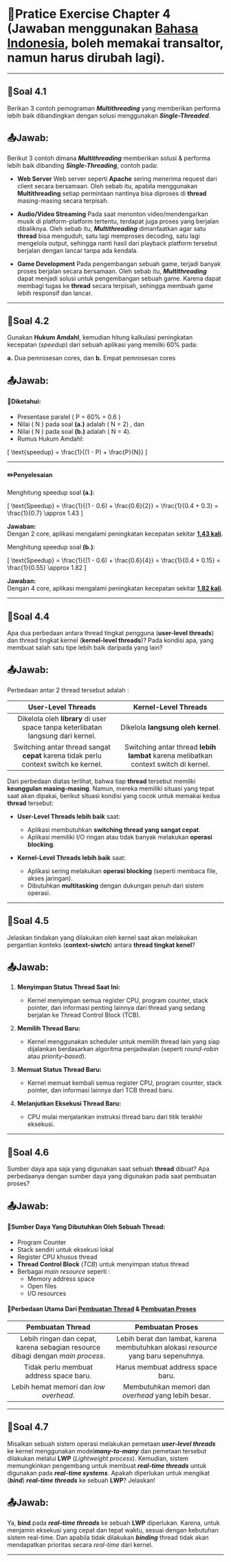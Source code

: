 # 📍Pratice Exercise Chapter 4 (Jawaban menggunakan <ins>Bahasa Indonesia</ins>, boleh memakai transaltor, namun harus dirubah lagi).

---

## 📝Soal 4.1

Berikan 3 contoh pemograman ***Multithreading*** yang memberikan performa lebih baik dibandingkan dengan solusi menggunakan ***Single-Threaded***.

## 📤Jawab:

Berikut 3 contoh dimana ***Multithreading*** memberikan solusi & performa lebih baik dibanding ***Single-Threading***, contoh pada:

- **Web Server**
Web server seperti **Apache** sering menerima request dari client secara bersamaan. Oleh sebab itu, apabila menggunakan **Multithreading** setiap permintaan nantinya bisa diproses di **thread** masing-masing secara terpisah.

- **Audio/Video Streaming**
Pada saat menonton video/mendengarkan musik di platform-platform tertentu, terdapat juga proses yang berjalan dibaliknya. Oleh sebab itu, ***Multithreading*** dimanfaatkan agar satu **thread** bisa menguduh, satu lagi memproses decoding, satu lagi mengelola output, sehingga nanti hasil dari playback platform tersebut berjalan dengan lancar tanpa ada kendala.

- **Game Development**
Pada pengembangan sebuah game, terjadi banyak proses berjalan secara bersamaan. Oleh sebab itu, ***Multithreading*** dapat menjadi solusi untuk pengembangan sebuah game. Karena dapat membagi tugas ke **thread** secara terpisah, sehingga membuah game lebih responsif dan lancar.

---

## 📝Soal 4.2

Gunakan **Hukum Amdahl**, kemudian hitung kalkulasi peningkatan kecepatan (*speedup*) dari sebuah aplikasi yang memilki 60% pada:

**a.** Dua pemrosesan cores, dan
**b.** Empat pemrosesan cores 

## 📤Jawab:

#### 🔎Diketahui:

- Presentase paralel \( P = 60\% = 0.6 \)
- Nilai \( N \)  pada soal **(a.)** adalah \( N = 2\)  , dan
- Nilai \( N \)  pada soal **(b.)** adalah \( N = 4\).
- Rumus Hukum Amdahl:

\[
\text{speedup} = \frac{1}{(1 - P) + \frac{P}{N}}
\]

---

#### ✏️Penyelesaian

Menghitung speedup soal **(a.)**:

\[
\text{Speedup} = \frac{1}{(1 - 0.6) + \frac{0.6}{2}} = \frac{1}{0.4 + 0.3} = \frac{1}{0.7} \approx 1.43
\]

**Jawaban:**  
Dengan 2 core, aplikasi mengalami peningkatan kecepatan sekitar **<ins>1,43 kali</ins>**.


Menghitung speedup soal **(b.)**:

\[
\text{Speedup} = \frac{1}{(1 - 0.6) + \frac{0.6}{4}} = \frac{1}{0.4 + 0.15} = \frac{1}{0.55} \approx 1.82
\]

**Jawaban:**  
Dengan 4 core, aplikasi mengalami peningkatan kecepatan sekitar **<ins>1,82 kali</ins>**.

---

## 📝Soal 4.4

Apa dua perbedaan antara thread tingkat pengguna (**user-level threads**) dan thread tingkat kernel (**kernel-level threads**)? Pada kondisi apa, yang membuat salah satu tipe lebih baik daripada yang lain?

## 📤Jawab:

Perbedaan antar 2 thread tersebut adalah :

| User-Level Threads                     | Kernel-Level Threads                 |
|:---------------------------------------------:|:-------------------------------------------:|
| Dikelola oleh **library** di user space tanpa keterlibatan langsung dari kernel. | Dikelola **langsung oleh kernel**.           |
| Switching antar thread sangat **cepat** karena tidak perlu context switch ke kernel. | Switching antar thread **lebih lambat** karena melibatkan context switch di kernel. |

Dari perbedaan diatas terlihat, bahwa tiap **thread** tersebut memilki **keunggulan masing-masing**. Namun, mereka memiliki situasi yang tepat saat akan dipakai, berikut situasi kondisi yang cocok untuk memakai kedua **thread** tersebut:

- **User-Level Threads lebih baik** saat:
  - Aplikasi membutuhkan **switching thread yang sangat cepat**.
  - Aplikasi memiliki I/O ringan atau tidak banyak melakukan **operasi blocking**.

- **Kernel-Level Threads lebih baik** saat:
  - Aplikasi sering melakukan **operasi blocking** (seperti membaca file, akses jaringan).
  - Dibutuhkan **multitasking** dengan dukungan penuh dari sistem operasi.

---

## 📝Soal 4.5

Jelaskan tindakan yang dilakukan oleh kernel saat akan melakukan pergantian konteks (**context-siwtch**) antara **thread tingkat kenel**?

## 📤Jawab:

1. **Menyimpan Status Thread Saat Ini:**
   - Kernel menyimpan semua register CPU, program counter, stack pointer, dan informasi penting lainnya dari thread yang sedang berjalan ke Thread Control Block (TCB).

2. **Memilih Thread Baru:**
   - Kernel menggunakan scheduler untuk memilih thread lain yang siap dijalankan berdasarkan algoritma penjadwalan (seperti *round-robin* atau *priority-based*).

3. **Memuat Status Thread Baru:**
   - Kernel memuat kembali semua register CPU, program counter, stack pointer, dan informasi lainnya dari TCB thread baru.

4. **Melanjutkan Eksekusi Thread Baru:**
   - CPU mulai menjalankan instruksi thread baru dari titik terakhir eksekusi.

---

## 📝Soal 4.6

Sumber daya apa saja yang digunakan saat sebuah **thread** dibuat? Apa perbedaanya dengan sumber daya yang digunakan pada saat pembuatan proses?

## 📤Jawab:

#### 🧵Sumber Daya Yang Dibutuhkan Oleh Sebuah Thread:
- Program Counter
- Stack sendiri untuk eksekusi lokal
- Register CPU khusus thread
- **Thread Control Block** (*TCB*) untuk menyimpan status thread
- Berbagai *main resource* seperti :
  - Memory address space
  - Open files
  - I/O resources

#### 🔎Perbedaan Utama Dari <ins>Pembuatan Thread</ins> & <ins>Pembuatan Proses</ins> 

| Pembuatan Thread              | Pembuatan Proses                 |
|:---------------------------------------------:|:-------------------------------------------:|
| Lebih ringan dan cepat, karena sebagian resource dibagi dengan *main process*. | Lebih berat dan lambat, karena membutuhkan alokasi *resource* yang baru sepenuhnya.           |
| Tidak perlu membuat address space baru. | Harus membuat address space baru. |
| Lebih hemat memori dan *low overhead*. | Membutuhkan memori dan *overhead* yang lebih besar. |

---

## 📝Soal 4.7

Misalkan sebuah sistem operasi melakukan pemetaan ***user-level threads*** ke kernel menggunakan model***many-to-many*** dan pemetaan tersebut dilakukan melalui **LWP** (*Lightweight process*). Kemudian, sistem memungkinkan pengembang untuk membuat ***real-time threads*** untuk digunakan pada ***real-time systems***. Apakah diperlukan untuk mengikat (***bind***) ***real-time threads*** ke sebuah **LWP**? Jelaskan!

## 📤Jawab:

Ya, **bind** pada ***real-time threads*** ke sebuah **LWP** diperlukan. Karena, untuk menjamin eksekusi yang cepat dan tepat waktu, sesuai dengan kebutuhan sistem real-time. Dan apabila tidak dilakukan ***binding*** thread tidak akan mendapatkan prioritas secara *real-time* dari kernel.

---
